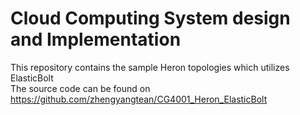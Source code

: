 # Cloud Computing System design and Implementation

This repository contains the sample Heron topologies which utilizes ElasticBolt <br>
The source code can be found on https://github.com/zhengyangtean/CG4001_Heron_ElasticBolt

